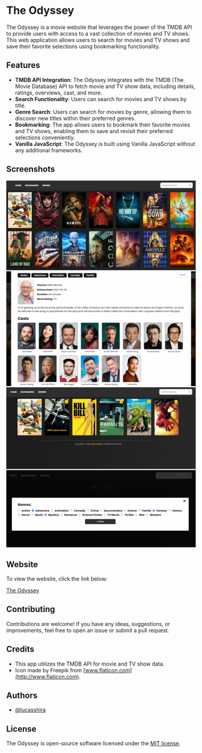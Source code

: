 # The Odyssey

The Odyssey is a movie website that leverages the power of the TMDB API to provide users with access to a vast collection of movies and TV shows. This web application allows users to search for movies and TV shows and save their favorite selections using bookmarking functionality.

## Features

- **TMDB API Integration**: The Odyssey integrates with the TMDB (The Movie Database) API to fetch movie and TV show data, including details, ratings, overviews, cast, and more.
- **Search Functionality**: Users can  search for movies and TV shows by title.
- **Genre Search**: Users can search for movies by genre, allowing them to discover new titles within their preferred genres.
- **Bookmarking**: The app allows users to bookmark their favorite movies and TV shows, enabling them to save and revisit their preferred selections conveniently.
- **Vanilla JavaScript**: The Odyssey is built using Vanilla JavaScript without any additional frameworks.

## Screenshots

![Movies Home](images/movies%20home.PNG)
![Movie Modal](images/movie%20modal.PNG)
![Bookmarked](images/bookmarked.PNG)
![Genres](images/genres.PNG)

## Website
To view the website, click the link below:

[The Odyssey](https://the-odyssey.netlify.app/)

## Contributing

Contributions are welcome! If you have any ideas, suggestions, or improvements, feel free to open an issue or submit a pull request.

## Credits

- This app utilizes the TMDB API for movie and TV show data.
- Icon made by Freepik from [www.flaticon.com](http://www.flaticon.com).

## Authors
-  [@lucasshira](https://github.com/lucasshira)

## License

The Odyssey is open-source software licensed under the [MIT license](LICENSE).
